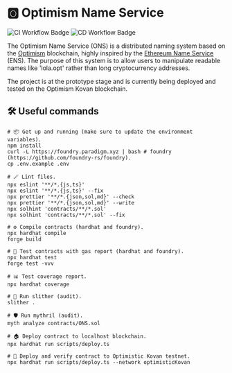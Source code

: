 # 🅾️ Optimism Name Service

![CI Workflow Badge](https://github.com/leovct/ons/actions/workflows/ci.yml/badge.svg)
![CD Workflow Badge](https://github.com/leovct/ons/actions/workflows/cd.yml/badge.svg)

The Optimism Name Service (ONS) is a distributed naming system based on the [Optimism](https://www.optimism.io/) blockchain, highly inspired by the [Ethereum Name Service](https://ens.domains/) (ENS). The purpose of this system is to allow users to manipulate readable names like 'lola.opt' rather than long cryptocurrency addresses.

The project is at the prototype stage and is currently being deployed and tested on the Optimism Kovan blockchain.

## 🛠️ Useful commands

```shell
# 📦 Get up and running (make sure to update the environment variables).
npm install
curl -L https://foundry.paradigm.xyz | bash # foundry (https://github.com/foundry-rs/foundry).
cp .env.example .env

# 🪄 Lint files.
npx eslint '**/*.{js,ts}'
npx eslint '**/*.{js,ts}' --fix
npx prettier '**/*.{json,sol,md}' --check
npx prettier '**/*.{json,sol,md}' --write
npx solhint 'contracts/**/*.sol'
npx solhint 'contracts/**/*.sol' --fix

# ⚙️ Compile contracts (hardhat and foundry).
npx hardhat compile
forge build

# 🧪 Test contracts with gas report (hardhat and foundry).
npx hardhat test
forge test -vvv

# 📊 Test coverage report.
npx hardhat coverage

# 🐍 Run slither (audit).
slither .

# 🛡️ Run mythril (audit).
myth analyze contracts/ONS.sol

# 🏠 Deploy contract to localhost blockchain.
npx hardhat run scripts/deploy.ts

# 🚀 Deploy and verify contract to Optimistic Kovan testnet.
npx hardhat run scripts/deploy.ts --network optimisticKovan
```
